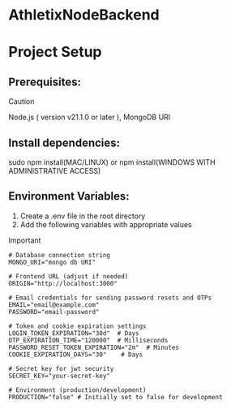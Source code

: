 # AthletixNodeBackend
# Project Setup

## Prerequisites:
> [!CAUTION]
Node.js ( version v21.1.0 or later ), MongoDB URI

## Install dependencies:
sudo npm install(MAC/LINUX) or npm install(WINDOWS WITH ADMINISTRATIVE ACCESS)


## Environment Variables:

1. Create a .env file in the root directory
2. Add the following variables with appropriate values

> [!IMPORTANT]
````
# Database connection string
MONGO_URI="mongo db URI"

# Frontend URL (adjust if needed)
ORIGIN="http://localhost:3000"

# Email credentials for sending password resets and OTPs
EMAIL="email@example.com"
PASSWORD="email-password"

# Token and cookie expiration settings
LOGIN_TOKEN_EXPIRATION="30d"  # Days
OTP_EXPIRATION_TIME="120000"  # Milliseconds
PASSWORD_RESET_TOKEN_EXPIRATION="2m"  # Minutes
COOKIE_EXPIRATION_DAYS="30"    # Days

# Secret key for jwt security
SECRET_KEY="your-secret-key"

# Environment (production/development)
PRODUCTION="false" # Initially set to false for development
````
